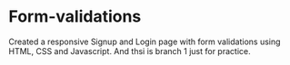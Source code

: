 # Form-validations
Created a responsive Signup and Login page with form validations using HTML, CSS and Javascript.
And thsi is branch 1 just for practice.
